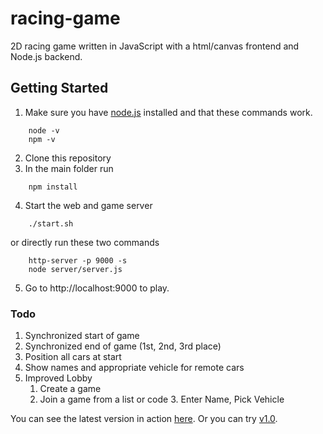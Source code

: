 racing-game
===========

2D racing game written in JavaScript with a html/canvas frontend and Node.js backend.

## Getting Started
1. Make sure you have [node.js](https://nodejs.org/en/download/) installed and that these commands work.
````   
    node -v
    npm -v
````
2. Clone this repository
3. In the main folder run
````
    npm install
````
4. Start the web and game server
````
    ./start.sh
````
or directly run these two commands
````
    http-server -p 9000 -s
    node server/server.js
````
5. Go to http://localhost:9000 to play.

### Todo
1. Synchronized start of game 
1. Synchronized end of game (1st, 2nd, 3rd place)
1. Position all cars at start
1. Show names and appropriate vehicle for remote cars
1. Improved Lobby
    1. Create a game
    2. Join a game from a list or code
        3. Enter Name, Pick Vehicle
    


You can see the latest version in action <a href="https://gphs-code-club.github.io/racing-game/" target="_blank">here</a>.
Or you can try <a href="http://urosh.net/race/v1.0/" target="_blank">v1.0</a>.
